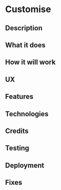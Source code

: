 # Customise

## Description

## What it does

## How it will work 

## UX

## Features

## Technologies

## Credits

## Testing

## Deployment

## Fixes

